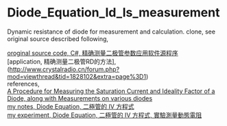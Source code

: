 # Diode_Equation_Id_Is_measurement  
Dynamic resistance of diode for measurement and calculation. clone, see original source described following,  

[oroginal source code, C#, 精确测量二极管参数应用软件源程序](http://www.crystalradio.cn/forum.php?mod=viewthread&tid=1828102&extra=page%3D1)  
[application, 精确测量二极管RD的方法], (http://www.crystalradio.cn/forum.php?mod=viewthread&tid=1828102&extra=page%3D1)  
references,  
[A Procedure for Measuring the Saturation Current and Ideality Factor of a Diode, along with Measurements on various diodes](http://kearman.com/bentongue/xtalset/16MeaDio/16MeaDio.html)  
[my notes, Diode Equation, 二極管的 IV 方程式](https://xiaolaba.wordpress.com/2019/10/28/diode-equation-%e4%ba%8c%e6%a5%b5%e7%ae%a1%e7%9a%84-iv-%e6%96%b9%e7%a8%8b%e5%bc%8f/)  
[my experiment, Diode Equation, 二極管的 IV 方程式, 實驗測量動態電阻](https://xiaolaba.wordpress.com/2020/05/31/diode-equation-%e4%ba%8c%e6%a5%b5%e7%ae%a1%e7%9a%84-iv-%e6%96%b9%e7%a8%8b%e5%bc%8f-%e5%af%a6%e9%a9%97%e6%b8%ac%e9%87%8f%e5%8b%95%e6%85%8b%e9%9b%bb%e9%98%bb/)


